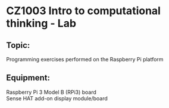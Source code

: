 # CZ1003 Intro to computational thinking - Lab

## Topic:
Programming exercises performed on the Raspberry Pi platform

## Equipment:
Raspberry Pi 3 Model B (RPi3) board <br/>
Sense HAT add-on display module/board
